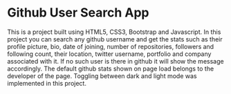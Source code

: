 # Github User Search App
This is a project built using HTML5, CSS3, Bootstrap and Javascript.
In this project you can search any github username and get the stats such as their profile picture, bio, date of joining, number of repositories, followers and following count, their location, twitter username, portfolio and company associated with it.
If no such user is there in github it will show the message accordingly.
The default github stats shown on page load belongs to the developer of the page.
Toggling between dark and light mode was implemented in this project.
